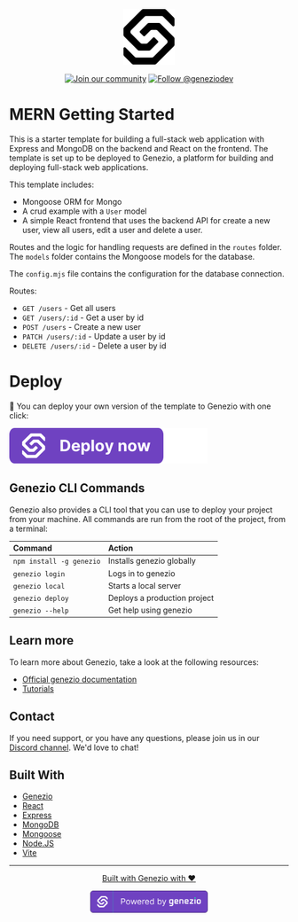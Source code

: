 <div align="center"> <a href="https://genezio.com/">
  <picture>
    <source media="(prefers-color-scheme: dark)" srcset="https://github.com/genez-io/graphics/raw/HEAD/svg/Icon_Genezio_White.svg">
    <source media="(prefers-color-scheme: light)" srcset="https://github.com/genez-io/graphics/raw/HEAD/svg/Icon_Genezio_Black.svg">
    <img alt="genezio logo" src="https://github.com/genez-io/graphics/raw/HEAD/svg/Icon_Genezio_Black.svg" height="100" >
  </picture>
</a>
 </div>

<div align="center">

[![Join our community](https://img.shields.io/discord/1024296197575422022?style=social&label=Join%20our%20community%20&logo=discord&labelColor=6A7EC2)](https://discord.gg/uc9H5YKjXv)
[![Follow @geneziodev](https://img.shields.io/twitter/url/https/twitter.com/geneziodev.svg?style=social&label=Follow%20%40geneziodev)](https://twitter.com/geneziodev)

</div>

# MERN Getting Started

This is a starter template for building a full-stack web application with Express and MongoDB on the backend and React
on the frontend. The template is set up to be deployed to Genezio, a platform for building and deploying full-stack web
applications.

This template includes:

- Mongoose ORM for Mongo
- A crud example with a `User` model
- A simple React frontend that uses the backend API for create a new user, view all users, edit a user and delete a user.

Routes and the logic for handling requests are defined in the `routes` folder. The `models` folder contains the
Mongoose models for the database.

The `config.mjs` file contains the configuration for the database connection.

Routes:

- `GET /users` - Get all users
- `GET /users/:id` - Get a user by id
- `POST /users` - Create a new user
- `PATCH /users/:id` - Update a user by id
- `DELETE /users/:id` - Delete a user by id

# Deploy

:rocket: You can deploy your own version of the template to Genezio with one click:

[![Deploy to Genezio](https://raw.githubusercontent.com/Genez-io/graphics/main/svg/deploy-button.svg)](https://app.genez.io/start/deploy?repository=https://github.com/Genez-io/express-mongo-starter)

## Genezio CLI Commands

Genezio also provides a CLI tool that you can use to deploy your project from your machine.
All commands are run from the root of the project, from a terminal:

| Command                  | Action                       |
|:-------------------------|:-----------------------------|
| `npm install -g genezio` | Installs genezio globally    |
| `genezio login`          | Logs in to genezio           |
| `genezio local`          | Starts a local server        |
| `genezio deploy`         | Deploys a production project |
| `genezio --help`         | Get help using genezio       |

## Learn more

To learn more about Genezio, take a look at the following resources:

- [Official genezio documentation](https://genezio.com/docs)
- [Tutorials](https://genezio.com/blog)

## Contact

If you need support, or you have any questions, please join us in our [Discord channel](https://discord.gg/uc9H5YKjXv).
We'd love to chat!

## Built With

- [Genezio](https://genezio.com/)
- [React](https://reactjs.org/)
- [Express](https://expressjs.com/)
- [MongoDB](https://www.mongodb.com/)
- [Mongoose](https://mongoosejs.com/)
- [Node.JS](https://nodejs.org/en/)
- [Vite](https://vitejs.dev/)

***

<div align="center"> <a href="https://genezio.com/">
  <p>Built with Genezio with ❤️ </p>
  <img alt="genezio logo" src="https://raw.githubusercontent.com/Genez-io/graphics/main/svg/powered_by_genezio.svg" height="40"></a>
</div>
